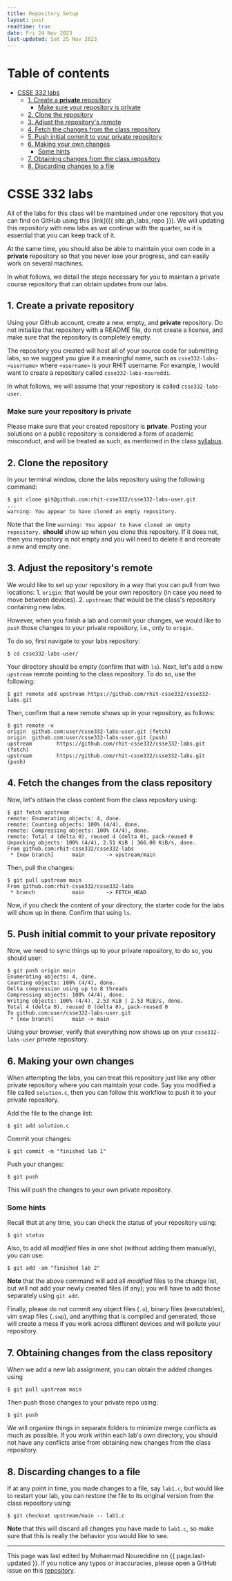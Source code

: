 ```yaml
---
title: Repository Setup
layout: post
readtime: true
date: Fri 24 Nov 2023
last-updated: Sat 25 Nov 2023
---
```


# Table of contents

<!-- vim-markdown-toc GFM -->

* [CSSE 332 labs](#csse-332-labs)
  * [1. Create a __private__ repository](#1-create-a-__private__-repository)
    * [Make sure your repository is private](#make-sure-your-repository-is-private)
  * [2. Clone the repository](#2-clone-the-repository)
  * [3. Adjust the repository's remote](#3-adjust-the-repositorys-remote)
  * [4. Fetch the changes from the class repository](#4-fetch-the-changes-from-the-class-repository)
  * [5. Push initial commit to your private repository](#5-push-initial-commit-to-your-private-repository)
  * [6. Making your own changes](#6-making-your-own-changes)
    * [Some hints](#some-hints)
  * [7. Obtaining changes from the class repository](#7-obtaining-changes-from-the-class-repository)
  * [8. Discarding changes to a file](#8-discarding-changes-to-a-file)

<!-- vim-markdown-toc -->

# CSSE 332 labs

All of the labs for this class will be maintained under one repository that you
can find on GitHub using this [link]({{ site.gh_labs_repo }}). We will updating
this repository with new labs as we continue with the quarter, so it is
essential that you can keep track of it.

At the same time, you should also be able to maintain your own code in a
__private__ repository so that you never lose your progress, and can easily work
on several machines.

In what follows, we detail the steps necessary for you to maintain a private
course repository that can obtain updates from our labs.

## 1. Create a __private__ repository

Using your Github account, create a new, empty, and __private__ repository. Do
not initialize that repository with a README file, do not create a license, and
make sure that the repository is completely empty.

The repository you created will host all of your source code for submitting
labs, so we suggest you give it a meaningful name, such as
`csse332-labs-<username>` where `<username>` is your RHIT username. For example,
I would want to create a repository called `csse332-labs-noureddi`.

In what follows, we will assume that your repository is called
`csse332-labs-user`.

### Make sure your repository is private

Please make sure that your created repository is __private__. Posting your
solutions on a public repository is considered a form of academic misconduct,
and will be treated as such, as mentioned in the class
[syllabus]({{site.baseurl}}{{site.syllabuspath}}).

## 2. Clone the repository

In your terminal window, clone the labs repository using the following command:

  ```shell
  $ git clone git@github.com:rhit-csse332/csse332-labs-user.git
  ...
  warning: You appear to have cloned an empty repository.
  ```

Note that the line `warning: You appear to have cloned an empty repository.`
**should** show up when you clone this repository. If it does not, then you
repository is not empty and you will need to delete it and recreate a new and
empty one.

## 3. Adjust the repository's remote

We would like to set up your repository in a way that you can pull from two
locations:
    1. `origin`: that would be your own repository (in case you need to move
       between devices).
    2. `upstream`: that would be the class's repository containing new labs.

However, when you finish a lab and commit your changes, we would like to `push`
those changes to your private repository, i.e., only to `origin`.

To do so, first navigate to your labs repository:

  ```shell
  $ cd csse332-labs-user/
  ```

Your directory should be empty (confirm that with `ls`). Next, let's add a new
`upstream` remote pointing to the class repository. To do so, use the following:

  ```shell
  $ git remote add upstream https://github.com/rhit-csse332/csse332-labs.git
  ```

Then, confirm that a new remote shows up in your repository, as follows:

  ```shell
  $ git remote -v
  origin  github.com:user/csse332-labs-user.git (fetch)
  origin  github.com:user/csse332-labs-user.git (push)
  upstream        https://github.com/rhit-csse332/csse332-labs.git (fetch)
  upstream        https://github.com/rhit-csse332/csse332-labs.git (push)
  ```

## 4. Fetch the changes from the class repository

Now, let's obtain the class content from the class repository using:

  ```shell
  $ git fetch upstream
  remote: Enumerating objects: 4, done.
  remote: Counting objects: 100% (4/4), done.
  remote: Compressing objects: 100% (4/4), done.
  remote: Total 4 (delta 0), reused 4 (delta 0), pack-reused 0
  Unpacking objects: 100% (4/4), 2.51 KiB | 366.00 KiB/s, done.
  From github.com:rhit-csse332/csse332-labs
   * [new branch]      main       -> upstream/main
  ```

Then, pull the changes:

  ```shell
  $ git pull upstream main
  From github.com:rhit-csse332/csse332-labs
   * branch            main       -> FETCH_HEAD
  ```

Now, if you check the content of your directory, the starter code for the labs
will show up in there. Confirm that using `ls`.

## 5. Push initial commit to your private repository

Now, we need to sync things up to your private repository, to do so, you should
user:

  ```shell
  $ git push origin main
  Enumerating objects: 4, done.
  Counting objects: 100% (4/4), done.
  Delta compression using up to 8 threads
  Compressing objects: 100% (4/4), done.
  Writing objects: 100% (4/4), 2.53 KiB | 2.53 MiB/s, done.
  Total 4 (delta 0), reused 0 (delta 0), pack-reused 0
  To github.com:user/csse332-labs-user.git
   * [new branch]      main -> main
  ```

Using your browser, verify that everything now shows up on your
`csse332-labs-user` private repository.

## 6. Making your own changes

When attempting the labs, you can treat this repository just like any other
private repository where you can maintain your code. Say you modified a file
called `solution.c`, then you can follow this workflow to push it to your
private repository.

Add the file to the change list:

  ```shell
  $ git add solution.c
  ```

Commit your changes:

  ```shell
  $ git commit -m "finished lab 1"
  ```

Push your changes:

  ```shell
  $ git push
  ```

This will push the changes to your own private repository.

### Some hints

Recall that at any time, you can check the status of your repository using:

  ```shell
  $ git status
  ```

Also, to add all _modified_ files in one shot (without adding them manually),
you can use:

  ```shell
  $ git add -am "finished lab 2"
  ```

__Note__ that the above command will add all _modified_ files to the change
list, but will not add your newly created files (if any); you will have to add
those separately using `git add`.

Finally, please do not commit any object files (`.o`), binary files
(executables), vim swap files (`.swp`), and anything that is compiled and
generated, those will create a mess if you work across different devices and
will pollute your repository.

## 7. Obtaining changes from the class repository

When we add a new lab assignment, you can obtain the added changes using

  ```shell
  $ git pull upstream main
  ```

Then push those changes to your private repo using:

  ```shell
  $ git push
  ```

We will organize things in separate folders to minimize merge conflicts as much
as possible. If you work within each lab's own directory, you should not have
any conflicts arise from obtaining new changes from the class repository.

## 8. Discarding changes to a file

If at any point in time, you made changes to a file, say `lab1.c`, but would
like to restart your lab, you can restore the file to its original version from
the class repository using:

  ```shell
  $ git checkout upstream/main -- lab1.c
  ```

__Note__ that this will discard all changes you have made to `lab1.c`, so make
sure that this is really the behavior you would like to see.

---

This page was last edited by Mohammad Noureddine on {{ page.last-updated }}. If
you notice any typos or inaccuracies, please open a GitHub issue on this
[repository]({{site.gh_repository_url}}).

